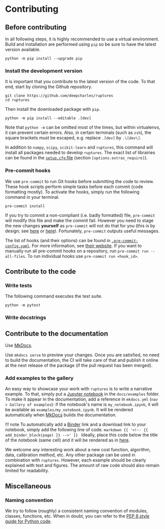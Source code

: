 # Contributing


## Before contributing

In all following steps, it is highly recommended to use a virtual environment.
Build and installation are performed using `pip` so be sure to have the latest version available.

```
python -m pip install --upgrade pip
```

### Install the development version

It is important that you contribute to the latest version of the code.
To that end, start by cloning the Github repository.

```
git clone https://github.com/deepcharles/ruptures
cd ruptures
```

Then install the downloaded package with `pip`.

```
python -m pip install --editable .[dev]
```

Note that `python -m` can be omitted most of the times, but within virtualenvs, it can prevent certain errors.
Also, in certain terminals (such as `zsh`), the square brackets must be escaped, e.g. replace `.[dev]` by `.\[dev\]`.

In addition to `numpy`, `scipy`, `scikit-learn` and `ruptures`, this command will install all packages needed to develop `ruptures`.
The exact list of librairies can be found in the [`setup.cfg` file](https://github.com/deepcharles/ruptures/blob/master/setup.cfg) (section `[options.extras_require]`).

### Pre-commit hooks

We use `pre-commit` to run Git hooks before submitting the code to review.
These hook scripts perform simple tasks before each commit (code formatting mostly).
To activate the hooks, simply run the following command in your terminal.

```
pre-commit install
```

If you try to commit a non-compliant (i.e. badly formatted) file, `pre-commit` will modify this file and make the commit fail.
However you need to stage the new changes **yourself** as `pre-commit` will not do that for you (this is by design; see [here](https://github.com/pre-commit/pre-commit/issues/806) or [here](https://github.com/pre-commit/pre-commit/issues/747)).
Fortunately, `pre-commit` outputs useful messages.

The list of hooks (and their options) can be found in [`.pre-commit-config.yaml`](https://github.com/deepcharles/ruptures/blob/master/.pre-commit-config.yaml).
For more information, see [their website](https://pre-commit.com/).
If you want to manually run all pre-commit hooks on a repository, run `pre-commit run --all-files`. To run individual hooks use `pre-commit run <hook_id>`.

## Contribute to the code

### Write tests

The following command executes the test suite.

```
python -m pytest
```

### Write docstrings

## Contribute to the documentation

Use [MkDocs](https://www.mkdocs.org/).

Use `mkdocs serve` to preview your changes.
Once you are satisfied, no need to build the documentation, the CI will take care of that and publish it online at the next release of the package (if the pull request has been merged).

### Add examples to the gallery

An easy way to showcase your work with `ruptures` is to write a narrative example.
To that, simply put a [Jupyter notebook](https://jupyter.org/) in the `docs/examples` folder.
To make it appear in the documentation, add a reference in `mkdocs.yml` (`nav > Gallery of examples`): if the notebook's name is `my_notebook.ipynb`, it will be available as `examples/my_notebook.ipynb`.
It will be rendered automatically when [MkDocs](https://www.mkdocs.org/) builds the documentation.

!!! note
    To automatically add a [Binder](https://mybinder.org/v2/gh/deepcharles/ruptures/master) link and a download link to your notebook, simply add the following line of code.
    ```markdown
    {{ '<!-- {{ add_binder_block(page) }} -->' }}
    ```
    Ideally, place this code below the title of the notebook (same cell) and it will be rendered as in [here](examples/kernel-cpd-performance-comparison.ipynb).

We welcome any interesting work about a new cost function, algorithm, data, calibration method, etc.
Any other package can be used in combination with `ruptures`.
However, each example should be clearly explained with text and figures.
The amount of raw code should also remain limited for readability.


## Miscellaneous

### Naming convention

We try to follow (roughly) a consistent naming convention of modules, classes, functions, etc.
When in doubt, you can refer to the [PEP 8 style guide for Python code](https://www.python.org/dev/peps/pep-0008/#naming-conventions).
